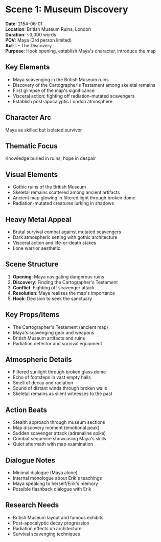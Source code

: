 # Scene 1: Museum Discovery

**Date**: 2154-06-01  
**Location**: British Museum Ruins, London  
**Duration**: ~3,000 words  
**POV**: Maya (3rd person limited)  
**Act**: I - The Discovery  
**Purpose**: Hook opening, establish Maya's character, introduce the map  

## Key Elements
- Maya scavenging in the British Museum ruins
- Discovery of the Cartographer's Testament among skeletal remains
- First glimpse of the map's significance
- Visceral action: fighting off radiation-mutated scavengers
- Establish post-apocalyptic London atmosphere

## Character Arc
Maya as skilled but isolated survivor

## Thematic Focus
Knowledge buried in ruins, hope in despair

## Visual Elements
- Gothic ruins of the British Museum
- Skeletal remains scattered among ancient artifacts
- Ancient map glowing in filtered light through broken dome
- Radiation-mutated creatures lurking in shadows

## Heavy Metal Appeal
- Brutal survival combat against mutated scavengers
- Dark atmospheric setting with gothic architecture
- Visceral action and life-or-death stakes
- Lone warrior aesthetic

## Scene Structure
1. **Opening**: Maya navigating dangerous ruins
2. **Discovery**: Finding the Cartographer's Testament
3. **Conflict**: Fighting off scavenger attack
4. **Resolution**: Maya realizes the map's importance
5. **Hook**: Decision to seek the sanctuary

## Key Props/Items
- The Cartographer's Testament (ancient map)
- Maya's scavenging gear and weapons
- British Museum artifacts and ruins
- Radiation detector and survival equipment

## Atmospheric Details
- Filtered sunlight through broken glass dome
- Echo of footsteps in vast empty halls
- Smell of decay and radiation
- Sound of distant winds through broken walls
- Skeletal remains as silent witnesses to the past

## Action Beats
- Stealth approach through museum sections
- Map discovery moment (emotional peak)
- Sudden scavenger attack (adrenaline spike)
- Combat sequence showcasing Maya's skills
- Quiet aftermath with map examination

## Dialogue Notes
- Minimal dialogue (Maya alone)
- Internal monologue about Erik's teachings
- Maya speaking to herself/Erik's memory
- Possible flashback dialogue with Erik

## Research Needs
- British Museum layout and famous exhibits
- Post-apocalyptic decay progression
- Radiation effects on architecture
- Survival scavenging techniques
